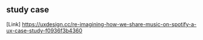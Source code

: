 


## study case
[Link] https://uxdesign.cc/re-imagining-how-we-share-music-on-spotify-a-ux-case-study-f0936f3b4360
